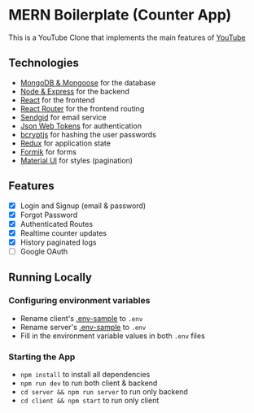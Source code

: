 # MERN Boilerplate (Counter App)

This is a YouTube Clone that implements the main features of [YouTube](https://www.youtube.com/)

## Technologies

- [MongoDB & Mongoose](https://mongoosejs.com/) for the database
- [Node & Express](http://expressjs.com/) for the backend
- [React](https://reactjs.org/docs/create-a-new-react-app.html) for the frontend
- [React Router](https://reacttraining.com/react-router/) for the frontend routing
- [Sendgid](https://github.com/sendgrid/sendgrid-nodejs) for email service
- [Json Web Tokens](https://github.com/auth0/node-jsonwebtoken) for authentication
- [bcryptjs](https://github.com/dcodeIO/bcrypt.js) for hashing the user passwords
- [Redux](https://react-redux.js.org/) for application state
- [Formik](https://jaredpalmer.com/formik/) for forms
- [Material UI](https://material-ui.com/) for styles (pagination)

## Features

- [x] Login and Signup (email & password)
- [x] Forgot Password
- [x] Authenticated Routes
- [x] Realtime counter updates
- [x] History paginated logs
- [ ] Google OAuth

## Running Locally

### Configuring environment variables

- Rename client's [.env-sample](https://github.com/smfils1/mern-boilerplate/blob/master/client/.env-sample) to `.env`
- Rename server's [.env-sample](https://github.com/smfils1/mern-boilerplate/blob/master/server/.env-sample) to `.env`
- Fill in the environment variable values in both `.env` files

### Starting the App

- `npm install` to install all dependencies
- `npm run dev` to run both client & backend
- `cd server && npm run server` to run only backend
- `cd client && npm start` to run only client
